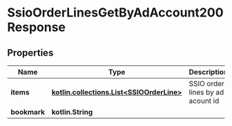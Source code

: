 
# SsioOrderLinesGetByAdAccount200Response

## Properties
| Name | Type | Description | Notes |
| ------------ | ------------- | ------------- | ------------- |
| **items** | [**kotlin.collections.List&lt;SSIOOrderLine&gt;**](SSIOOrderLine.md) | SSIO order lines by ad acount id |  |
| **bookmark** | **kotlin.String** |  |  [optional] |



